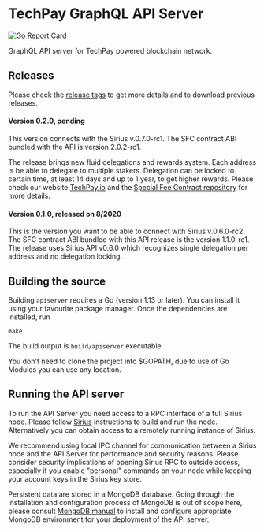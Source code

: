 # TechPay GraphQL API Server
[![Go Report Card](https://goreportcard.com/badge/github.com/TechPay-io/graphql-api)](https://goreportcard.com/report/github.com/TechPay-io/graphql-api)

GraphQL API server for TechPay powered blockchain network.

## Releases
Please check the [release tags](https://github.com/TechPay-io/graphql-api/tags) to get more details and to download previous releases.

#### Version 0.2.0, pending
This version connects with the Sirius v.0.7.0-rc1. The SFC contract ABI bundled with the API is version 2.0.2-rc1.

The release brings new fluid delegations and rewards system. Each address is be able to delegate to multiple stakers. Delegation can be locked to certain time, at least 14 days and up to 1 year, to get higher rewards. Please check our website [TechPay.io](https://techpay.io) and the [Special Fee Contract repository](https://github.com/TechPay-io/photon-sfc) for more details.

#### Version 0.1.0, released on 8/2020
This is the version you want to be able to connect with Sirius v.0.6.0-rc2. The SFC contract ABI bundled with this API release is the version 1.1.0-rc1. The release uses Sirius API v0.6.0 which recognizes single delegation per address and no delegation locking.

## Building the source

Building `apiserver` requires a Go (version 1.13 or later). You can install
it using your favourite package manager. Once the dependencies are installed, run

```shell
make
```

The build output is ```build/apiserver``` executable.

You don't need to clone the project into $GOPATH, due to use of Go Modules you can
use any location.

## Running the API server

To run the API Server you need access to a RPC interface of a full Sirius node. Please
follow [Sirius](https://github.com/TechPay-io/go-sirius) instructions to build
and run the node. Alternatively you can obtain access to a remotely running instance
of Sirius.

We recommend using local IPC channel for communication between a Sirius node and the
API Server for performance and security reasons. Please consider security implications
of opening Sirius RPC to outside access, especially if you enable "personal" commands
on your node while keeping your account keys in the Sirius key store.

Persistent data are stored in a MongoDB database. Going through the installation and
configuration process of MongoDB is out of scope here, please consult
[MongoDB manual](https://docs.mongodb.com/manual/) to install and configure appropriate
MongoDB environment for your deployment of the API server.
